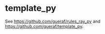 # template_py

See https://github.com/gueraf/rules_ray_py and https://github.com/gueraf/template_py.
